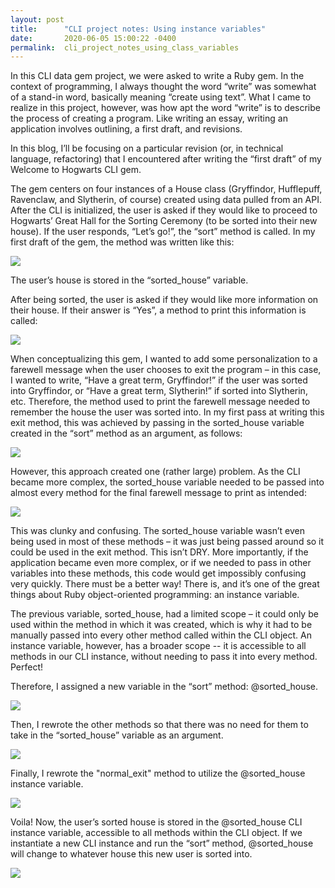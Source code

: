 ```yaml
---
layout: post
title:      "CLI project notes: Using instance variables"
date:       2020-06-05 15:00:22 -0400
permalink:  cli_project_notes_using_class_variables
---
```



In this CLI data gem project, we were asked to write a Ruby gem. In the context of programming, I always thought the word “write” was somewhat of a stand-in word, basically meaning “create using text”. What I came to realize in this project, however, was how apt the word “write” is to describe the process of creating a program. Like writing an essay, writing an application involves outlining, a first draft, and revisions. 

In this blog, I’ll be focusing on a particular revision (or, in technical language, refactoring) that I encountered after writing the “first draft” of my Welcome to Hogwarts CLI gem.

The gem centers on four instances of a House class (Gryffindor, Hufflepuff, Ravenclaw, and Slytherin, of course) created using data pulled from an API. After the CLI is initialized, the user is asked if they would like to proceed to Hogwarts’ Great Hall for the Sorting Ceremony (to be sorted into their new house). If the user responds, “Let’s go!”, the “sort” method is called. In my first draft of the gem, the method was written like this:

![](https://i.imgur.com/JWEbf0sl.png)

The user’s house is stored in the “sorted_house” variable.

After being sorted, the user is asked if they would like more information on their house. If their answer is “Yes”, a method to print this information is called:

![](https://i.imgur.com/IZf0c5ll.png)

When conceptualizing this gem, I wanted to add some personalization to a farewell message when the user chooses to exit the program – in this case, I wanted to write, “Have a great term, Gryffindor!” if the user was sorted into Gryffindor, or “Have a great term, Slytherin!” if sorted into Slytherin, etc. Therefore, the method used to print the farewell message needed to remember the house the user was sorted into. In my first pass at writing this exit method, this was achieved by passing in the sorted_house variable created in the “sort” method as an argument, as follows:

![](https://i.imgur.com/MtjlUgFl.png)

However, this approach created one (rather large) problem. As the CLI became more complex, the sorted_house variable needed to be passed into almost every method for the final farewell message to print as intended:

![](https://i.imgur.com/1Nq6Psyl.png)

This was clunky and confusing. The sorted_house variable wasn’t even being used in most of these methods – it was just being passed around so it could be used in the exit method. This isn’t DRY. More importantly, if the application became even more complex, or if we needed to pass in other variables into these methods, this code would get impossibly confusing very quickly. There must be a better way! There is, and it’s one of the great things about Ruby object-oriented programming: an instance variable.

The previous variable, sorted_house, had a limited scope – it could only be used within the method in which it was created, which is why it had to be manually passed into every other method called within the CLI object. An instance variable, however, has a broader scope -- it is accessible to all methods in our CLI instance, without needing to pass it into every method. Perfect!

Therefore, I assigned a new variable in the “sort” method: @sorted_house.

![](https://i.imgur.com/reAE3gQl.png)

Then, I rewrote the other methods so that there was no need for them to take in the “sorted_house” variable as an argument.

![](https://i.imgur.com/x2C6OWXl.png)

Finally, I rewrote the "normal_exit" method to utilize the @sorted_house instance variable.

![](https://i.imgur.com/zYRsKSJl.png)

Voila! Now, the user’s sorted house is stored in the @sorted_house CLI instance variable, accessible to all methods within the CLI object. If we instantiate a new CLI instance and run the “sort” method, @sorted_house will change to whatever house this new user is sorted into.

![](https://i.imgur.com/jlUHyQCl.png)








